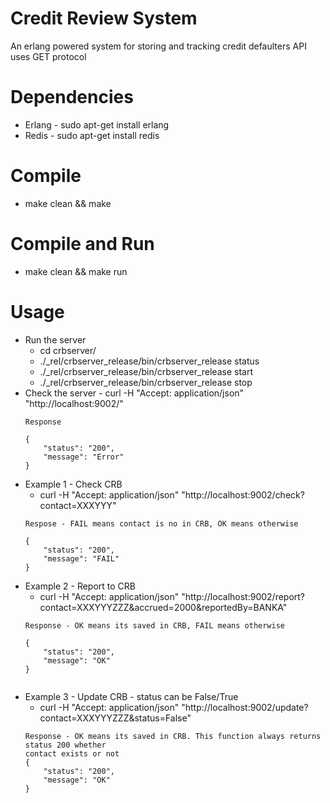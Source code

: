# Credit Review System
An erlang powered system for storing and tracking credit defaulters
API uses GET protocol

# Dependencies
* Erlang - sudo apt-get install erlang
* Redis - sudo apt-get install redis

# Compile
* make clean && make

# Compile and Run
* make clean && make run

# Usage
* Run the server
	* cd crbserver/
	* ./_rel/crbserver_release/bin/crbserver_release status
	* ./_rel/crbserver_release/bin/crbserver_release start
	* ./_rel/crbserver_release/bin/crbserver_release stop
* Check the server - curl -H "Accept: application/json" "http://localhost:9002/"
	```
	Response

	{
	    "status": "200",
 	    "message": "Error"
	}

* Example 1 - Check CRB
	* curl -H "Accept: application/json" "http://localhost:9002/check?contact=XXXYYY"
	```
	Respose - FAIL means contact is no in CRB, OK means otherwise

	{
	    "status": "200",
	    "message": "FAIL"
	}

* Example 2 - Report to CRB
	* curl -H "Accept: application/json" "http://localhost:9002/report?contact=XXXYYYZZZ&accrued=2000&reportedBy=BANKA"
	```
	Response - OK means its saved in CRB, FAIL means otherwise
	
	{
	    "status": "200",
	    "message": "OK"
	}


* Example 3 - Update CRB - status can be False/True
	* curl -H "Accept: application/json" "http://localhost:9002/update?contact=XXXYYYZZZ&status=False"
	```
	Response - OK means its saved in CRB. This function always returns status 200 whether
	contact exists or not
	{
	    "status": "200",
	    "message": "OK"
	}

